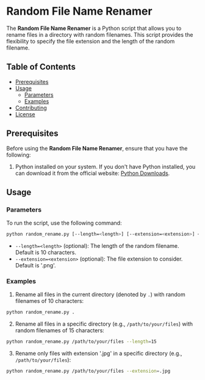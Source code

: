 # Random File Name Renamer

The **Random File Name Renamer** is a Python script that allows you to rename files in a directory with random filenames. This script provides the flexibility to specify the file extension and the length of the random filename.

## Table of Contents

- [Prerequisites](#prerequisites)
- [Usage](#usage)
  - [Parameters](#parameters)
  - [Examples](#examples)
- [Contributing](#contributing)
- [License](#license)

## Prerequisites

Before using the **Random File Name Renamer**, ensure that you have the following:

1. Python installed on your system. If you don't have Python installed, you can download it from the official website: [Python Downloads](https://www.python.org/downloads/).

## Usage

### Parameters

To run the script, use the following command:

```bash
python random_rename.py [--length=<length>] [--extension=<extension>] <directory>
```

- `--length=<length>` (optional): The length of the random filename. Default is 10 characters.
- `--extension=<extension>` (optional): The file extension to consider. Default is '.png'.

### Examples

1. Rename all files in the current directory (denoted by `.`) with random filenames of 10 characters:

```bash
python random_rename.py .
```

2. Rename all files in a specific directory (e.g., `/path/to/your/files`) with random filenames of 15 characters:

```bash
python random_rename.py /path/to/your/files --length=15
```

3. Rename only files with extension '.jpg' in a specific directory (e.g., `/path/to/your/files`):

```bash
python random_rename.py /path/to/your/files --extension=.jpg
```

